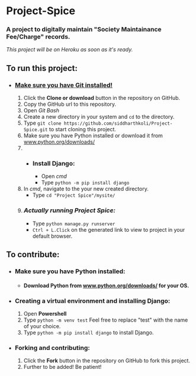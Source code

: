 # Project-Spice

### A project to digitally maintain "Society Maintainance Fee/Charge" records.
*This project  will be on Heroku as soon as it's ready.*

## To run this project:
- ### [Make sure you have **Git** installed!](https://git-scm.com/downloads)
  1. Click the **Clone or download** button in the repository on GitHub.
  2. Copy the GitHub url to this repository.
  3. Open *Git Bash* 
  4. Create a new directory in your system and `cd` to the directory.
  5. Type `git clone https://github.com/siddharthkoli/Project-Spice.git` to start cloning this project.
  6. Make sure you have Python installed or download it from www.python.org/downloads/
  7. - ### Install Django:
       - Open *cmd*
       - Type `python -m pip install django`  
  8. In *cmd*, navigate to the your new created directory.
      - Type `cd "Project Spice"/mysite/`
  9. ### *Actually running Project Spice:*
      - Type `python manage.py runserver`
      - `Ctrl + L.Click`  on the generated link to view to project in your default browser.


## To contribute:
* ### Make sure you have Python installed:
  - #### Download Python from www.python.org/downloads/ for your OS.
* ### Creating a virtual environment and installing Django:
  1. Open **Powershell** 
  2. Type `python -m venv test` Feel free to replace "test" with the name of your choice.
  3. Type `python -m pip install django` to install Django.

* ### Forking and contributing:
  1. Click the **Fork** button in the repository on GitHub to fork this project.
  2. Further to be added! Be patient!




